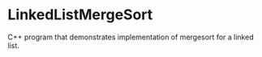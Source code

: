 # LinkedListMergeSort
C++ program that demonstrates implementation of mergesort for a linked list. 
